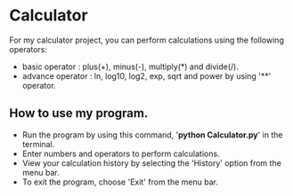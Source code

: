 # Calculator
For my calculator project, you can perform calculations using the following operators:
- basic operator : plus(+), minus(-), multiply(*) and divide(/).
- advance operator : ln, log10, log2, exp, sqrt and power by using '**' operator.

## How to use my program.
- Run the program by using this command, '**python Calculator.py**' in the terminal.
- Enter numbers and operators to perform calculations.
- View your calculation history by selecting the 'History' option from the menu bar.
- To exit the program, choose 'Exit' from the menu bar.